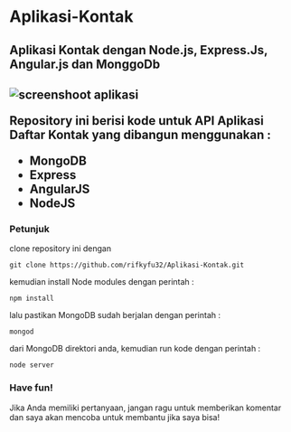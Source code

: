 # Aplikasi-Kontak
<h2>Aplikasi Kontak dengan Node.js, Express.Js, Angular.js dan MonggoDb<h2/>
<img src="http://i1318.photobucket.com/albums/t650/rifky2fuady/Repository/Screenshot%20from%202016-03-28%20144800_zpswvuhy0pa.png" alt="screenshoot aplikasi">

Repository ini berisi kode untuk API Aplikasi  Daftar Kontak yang dibangun menggunakan :
<ul>
<li>MongoDB</li>
<li>Express</li>
<li>AngularJS</li>
<li>NodeJS</li>
</ul>

<h3>Petunjuk</h3>

clone repository ini dengan  

    git clone https://github.com/rifkyfu32/Aplikasi-Kontak.git

kemudian install Node modules dengan perintah :

    npm install

lalu pastikan MongoDB sudah berjalan dengan perintah :

    mongod

dari MongoDB direktori anda, kemudian run kode dengan perintah : 

    node server

<h3>Have fun!</h3>

Jika Anda memiliki pertanyaan, jangan ragu untuk memberikan komentar dan saya akan mencoba untuk membantu jika saya bisa!
